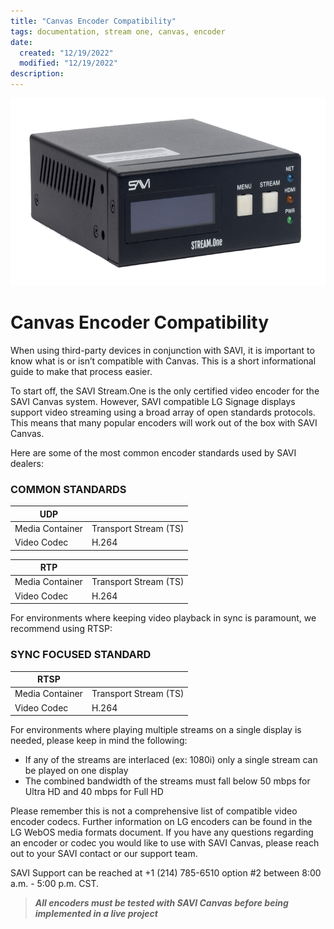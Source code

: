 ```yaml
---
title: "Canvas Encoder Compatibility"
tags: documentation, stream one, canvas, encoder
date:
  created: "12/19/2022"
  modified: "12/19/2022"
description: 
---
```


<div style="text-align: center">

<a href="../../../Assets/Knowledge-Base/Hardware/Stream-One/stream-one-fr.png">
  <img src="../../../Assets/Knowledge-Base/Hardware/Stream-One/stream-one-fr.png" alt="SAVI Stream.One" width="" height="300">
</a>
</div>

# Canvas Encoder Compatibility
When using third-party devices in conjunction with SAVI, it is important to know what is or isn’t compatible with Canvas. This is a short informational guide to make that process easier. 

To start off, the SAVI Stream.One is the only certified video encoder for the SAVI Canvas system. However, SAVI compatible LG Signage displays support video streaming using a broad array of open standards protocols. This means that many popular encoders will work out of the box with SAVI Canvas.

Here are some of the most common encoder standards used by SAVI dealers:

### COMMON STANDARDS

| UDP             |                       |
|-----------------|-----------------------|
| Media Container | Transport Stream (TS) |
| Video Codec     | H.264                 |


| RTP             |                       |
|-----------------|-----------------------|
| Media Container | Transport Stream (TS) |
| Video Codec     | H.264                 |

For environments where keeping video playback in sync is paramount, we recommend using RTSP:

### SYNC FOCUSED STANDARD

| RTSP            |                       |
|-----------------|-----------------------|
| Media Container | Transport Stream (TS) |
| Video Codec     | H.264                 |


For environments where playing multiple streams on a single display is needed, please keep in mind the following:
* If any of the streams are interlaced (ex: 1080i) only a single stream can be played on one display
* The combined bandwidth of the streams must fall below 50 mbps for Ultra HD and 40 mbps for Full HD

Please remember this is not a comprehensive list of compatible video encoder codecs. Further information on LG encoders can be found in the LG WebOS media formats document. If you have any questions regarding an encoder or codec you would like to use with SAVI Canvas, please reach out to your SAVI contact or our support team.

SAVI Support can be reached at +1 (214) 785-6510 option #2 between 8:00 a.m. - 5:00 p.m. CST.




>***All encoders must be tested with SAVI Canvas before being implemented in a live project***
